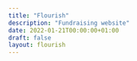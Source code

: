 ```yaml
---
title: "Flourish"
description: "Fundraising website"
date: 2022-01-21T00:00:00+01:00
draft: false
layout: flourish
---
```



 